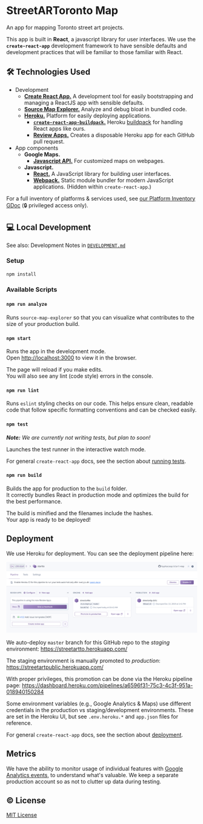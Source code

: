 # StreetARToronto Map

An app for mapping Toronto street art projects.

This app is built in **React**, a javascript library for user interfaces. We
use the **`create-react-app`** development framework to have sensible defaults
and development practices that will be familiar to those familiar with React.

## :hammer_and_wrench: Technologies Used

- Development
  - [**Create React App.**][create-react-app] A development tool for easily bootstrapping and managing a ReactJS app with sensible defaults. 
  - [**Source Map Explorer.**][source-map-explorer] Analyze and debug bloat in bundled code.
  - [**Heroku.**][heroku] Platform for easily deploying applications.
    - [**`create-react-app-buildpack`.**][create-react-app-buildpack] Heroku
      [buildpack][heroku-buildpack] for handling React apps like ours.
    - [**Review Apps.**][review-apps] Creates a disposable Heroku app for each GitHub pull request.
- App components
  - **Google Maps.**
    - [**Javascript API.**][gmaps-js] For customized maps on webpages.
  - **Javascript.**
    - [**React.**][react] A JavaScript library for building user interfaces.
    - [**Webpack.**][webpack] Static module bundler for modern JavaScript applications. (Hidden within `create-react-app`.)

For a full inventory of platforms & services used, see [our Platform Inventory GDoc][inventory] (:lock: privileged access only).

   [create-react-app]: https://create-react-app.dev/
   [source-map-explorer]: https://github.com/danvk/source-map-explorer
   [heroku]: https://www.heroku.com/what
   [heroku-buildpack]: https://devcenter.heroku.com/articles/buildpacks
   [create-react-app-buildpack]: https://github.com/mars/create-react-app-buildpack
   [review-apps]: https://devcenter.heroku.com/articles/github-integration-review-apps

   [gmaps-js]: https://developers.google.com/maps/documentation/javascript/tutorial
   [webpack]: https://webpack.js.org/concepts/
   [react]: https://reactjs.org/
   [inventory]: https://docs.google.com/document/d/1xdaF2JfF68RtSS5ajaOQFOfmvwG3YSSxuggum2jj9qc/edit#

## :computer: Local Development

See also: Development Notes in [`DEVELOPMENT.md`](/DEVELOPMENT.md)

### Setup

```
npm install
```

### Available Scripts

#### `npm run analyze`

Runs `source-map-explorer` so that you can visualize what contributes to the size of your production build.

#### `npm start`

Runs the app in the development mode.<br />
Open [http://localhost:3000](http://localhost:3000) to view it in the browser.

The page will reload if you make edits.<br />
You will also see any lint (code style) errors in the console.

#### `npm run lint`

Runs `eslint` styling checks on our code. This helps ensure clean, readable
code that follow specific formatting conventions and can be checked easily.

#### `npm test`

_**Note:** We are currently not writing tests, but plan to soon!_

Launches the test runner in the interactive watch mode.<br />

For general `create-react-app` docs,
see the section about [running tests](https://facebook.github.io/create-react-app/docs/running-tests).

#### `npm run build`

Builds the app for production to the `build` folder.<br />
It correctly bundles React in production mode and optimizes the build for the best performance.

The build is minified and the filenames include the hashes.<br />
Your app is ready to be deployed!

## Deployment

We use Heroku for deployment. You can see the deployment pipeline here:

![Screenshot of Heroku pipeline](docs/heroku-pipeline-screenshot.png)

We auto-deploy `master` branch for this GitHub repo to the _staging_ environment:
https://streetartto.herokuapp.com/

The staging environment is manually promoted to _production_:
https://streetartpublic.herokuapp.com/

With proper privileges, this promotion can be done via the Heroku pipeline page:
https://dashboard.heroku.com/pipelines/a6596f31-75c3-4c3f-951a-018940150284

Some environment variables (e.g., Google Analytics & Maps) use different
credentials in the production vs staging/development environments. These are
set in the Heroku UI, but see `.env.heroku.*` and `app.json` files for
reference.

For general `create-react-app` docs,
see the section about [deployment](https://facebook.github.io/create-react-app/docs/deployment).

## Metrics

We have the ability to monitor usage of individual features with [Google
Analytics events][ga-events], to understand what's valuable. We keep a separate
production account so as not to clutter up data during testing.

   [ga-events]: https://github.com/react-ga/react-ga#reactgaeventargs

## :copyright: License
[MIT License](https://tldrlegal.com/license/mit-license)
